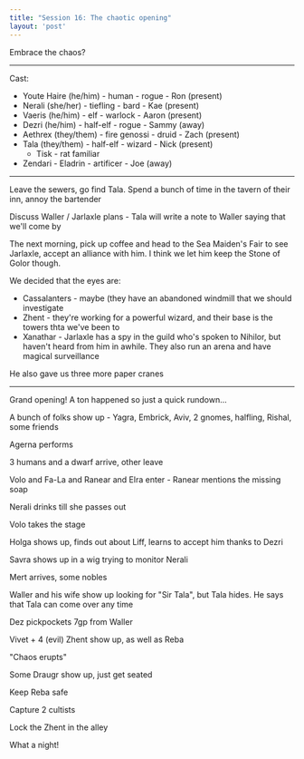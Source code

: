 ```yaml
---
title: "Session 16: The chaotic opening"
layout: 'post'
---
```


Embrace the chaos?

---

Cast:

* Youte Haire (he/him) - human - rogue - Ron (present)
* Nerali (she/her) - tiefling - bard - Kae (present)
* Vaeris (he/him) - elf - warlock - Aaron (present)
* Dezri (he/him) - half-elf - rogue - Sammy (away)
* Aethrex (they/them) - fire genossi - druid - Zach (present)
* Tala (they/them) - half-elf - wizard - Nick (present)
    * Tisk - rat familiar
* Zendari - Eladrin - artificer - Joe (away)

---

Leave the sewers, go find Tala. Spend a bunch of time in the tavern of their inn, annoy the bartender

Discuss Waller / Jarlaxle plans - Tala will write a note to Waller saying that we'll come by

The next morning, pick up coffee and head to the Sea Maiden's Fair to see Jarlaxle, accept an alliance with him. I think we let him keep the Stone of Golor though.

We decided that the eyes are:

* Cassalanters - maybe (they have an abandoned windmill that we should investigate
* Zhent - they're working for a powerful wizard, and their base is the towers thta we've been to
* Xanathar - Jarlaxle has a spy in the guild who's spoken to Nihilor, but haven't heard from him in awhile. They also run an arena and have magical surveillance

He also gave us three more paper cranes

---

Grand opening! A ton happened so just a quick rundown...

A bunch of folks show up - Yagra, Embrick, Aviv, 2 gnomes, halfling, Rishal, some friends

Agerna performs

3 humans and a dwarf arrive, other leave

Volo and Fa-La and Ranear and Elra enter - Ranear mentions the missing soap

Nerali drinks till she passes out

Volo takes the stage

Holga shows up, finds out about Liff, learns to accept him thanks to Dezri

Savra shows up in a wig trying to monitor Nerali

Mert arrives, some nobles

Waller and his wife show up looking for "Sir Tala", but Tala hides. He says that Tala can come over any time

Dez pickpockets 7gp from Waller

Vivet + 4 (evil) Zhent show up, as well as Reba

"Chaos erupts"

Some Draugr show up, just get seated

Keep Reba safe

Capture 2 cultists

Lock the Zhent in the alley

What a night!

